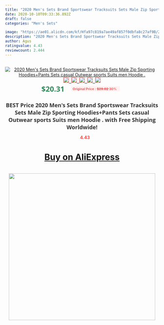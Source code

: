 ```yaml
---
title: "2020 Men's Sets Brand Sportswear Tracksuits Sets Male Zip Sporting Hoodies+Pants Sets casual Outwear sports Suits men Hoodie ."
date: 2020-10-10T09:33:36.892Z
draft: false
categories: "Men's Sets"

image: "https://ae01.alicdn.com/kf/Hfa97c819a7ae49af857f0dbfa8c27af9B/2020-Men-s-Sets-Brand-Sportswear-Tracksuits-Sets-Male-Zip-Sporting-Hoodies-Pants-Sets-casual-Outwear.jpg"
description: "2020 Men's Sets Brand Sportswear Tracksuits Sets Male Zip Sporting Hoodies+Pants Sets casual Outwear sports Suits men Hoodie ."
author: Agus
ratingvalue: 4.43
reviewcount: 2.444
---
```

<br>
<div style="text-align: center;">
<a href="https://s.click.aliexpress.com/e/_A3J0Fb" target="_blank" rel="nofollow noopener noreferrer"><img alt="2020 Men's Sets Brand Sportswear Tracksuits Sets Male Zip Sporting Hoodies+Pants Sets casual Outwear sports Suits men Hoodie ." class="magnifier-image" src="https://ae01.alicdn.com/kf/Hfa97c819a7ae49af857f0dbfa8c27af9B/2020-Men-s-Sets-Brand-Sportswear-Tracksuits-Sets-Male-Zip-Sporting-Hoodies-Pants-Sets-casual-Outwear.jpg_640x640.jpg">
<br>
<img style="border:1px solid salmon" src="https://ae01.alicdn.com/kf/Hfa97c819a7ae49af857f0dbfa8c27af9B/2020-Men-s-Sets-Brand-Sportswear-Tracksuits-Sets-Male-Zip-Sporting-Hoodies-Pants-Sets-casual-Outwear.jpg_120x120.jpg">&nbsp;&nbsp;<img style="border:1px solid salmon" src="https://ae01.alicdn.com/kf/He645553481454cb1be4f1a8b525588bft/2020-Men-s-Sets-Brand-Sportswear-Tracksuits-Sets-Male-Zip-Sporting-Hoodies-Pants-Sets-casual-Outwear.jpg_120x120.jpg">&nbsp;&nbsp;<img style="border:1px solid salmon" src="https://ae01.alicdn.com/kf/Hc60b5b7a3cc948f89742cbda4ccc47581/2020-Men-s-Sets-Brand-Sportswear-Tracksuits-Sets-Male-Zip-Sporting-Hoodies-Pants-Sets-casual-Outwear.jpg_120x120.jpg">&nbsp;&nbsp;<img style="border:1px solid salmon" src="https://ae01.alicdn.com/kf/Haf5eddb9c2964bafb2926d4f20555d88O/2020-Men-s-Sets-Brand-Sportswear-Tracksuits-Sets-Male-Zip-Sporting-Hoodies-Pants-Sets-casual-Outwear.jpg_120x120.jpg">&nbsp;&nbsp;<img style="border:1px solid salmon" src="https://ae01.alicdn.com/kf/Ha799c8f6360f4627b32f9ba3c9dc626bw/2020-Men-s-Sets-Brand-Sportswear-Tracksuits-Sets-Male-Zip-Sporting-Hoodies-Pants-Sets-casual-Outwear.jpg_120x120.jpg"></a></div><br0>
<div style="text-align: center;"><span style="background-color: white; border: 0px; box-sizing: border-box; color: seagreen; display: inline-block; font-family: &quot;open sans&quot; , &quot;arial&quot; , &quot;helvetica&quot; , sans-serif , &quot;heiti&quot;; font-size: 24px; font-stretch: inherit; font-weight: 700; line-height: inherit; margin: 0px 10px 0px 0px; padding: 0px; vertical-align: middle;">$20.31 </span>
<span style="background: rgb(255 , 241 , 241); border-radius: 3px; border: 0px; box-sizing: border-box; color: #ff4747; display: inline-block; font-family: inherit; font-size: 12px; font-stretch: inherit; font-style: inherit; font-variant: inherit; font-weight: 600; line-height: inherit; margin: 0px; padding: 2px 5px; transform: scale(0.9); vertical-align: middle;">Original Price : <b style="text-decoration: line-through;">$29.02 </b> 30%&nbsp;&nbsp;</span></div>
<h1 style="color: #333333; display: inline-block; font-family: &quot;open sans&quot; , &quot;arial&quot; , &quot;helvetica&quot; , sans-serif , &quot;heiti&quot;; font-size: 18px; font-stretch: inherit; font-weight: 700; text-align: center;">BEST Price 2020 Men's Sets Brand Sportswear Tracksuits Sets Male Zip Sporting Hoodies+Pants Sets casual Outwear sports Suits men Hoodie . with Free Shipping Worldwide!</h1>
<div style="color: #ff4747; text-align: center;">
<img src="https://4.bp.blogspot.com/-M0ZcTcb-5uY/XleCXlxnR4I/AAAAAAAAAEc/OrjgMkXV1oMQFaCRZj5HQwOCBcu3w1FegCPcBGAYYCw/s1600/star.png" style="height: 15px;">&nbsp;<b>4.43</b></div>
<div class="button_cont" align="center"><a class="buynow_a" href="https://s.click.aliexpress.com/e/_A3J0Fb" target="_blank" rel="nofollow noopener noreferrer"><H1>Buy on AliExpress</H1></a></div><br>
<div class="separator" style="clear: both; text-align: center;">
<img src="https://lh3.googleusercontent.com/-pTy5HemUv9M/XlePHvY0dAI/AAAAAAAAAE4/0nX5iRUoIWY8eMW9Dpxeirr157OZliDIgCLcBGAsYHQ/s1600/badge.gif" width="480">
</div>
